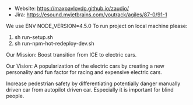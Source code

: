 - Website: https://maxpavlovdp.github.io/zaudio/
- Jira: https://esound.myjetbrains.com/youtrack/agiles/87-0/91-1

We use ENV NODE_VERSION=4.5.0
To run project on local machine please:
1.  sh run-setup.sh
2.  sh run-npm-hot-redeploy-dev.sh

Our Mission:
Boost transition from ICE to electric cars.

Our Vision:
A popularization of the electric cars by creating a new personality and fun factor for racing and expensive electric cars.

Increase pedestrian safety by differentiating potentially danger manually driven car from autopilot driven car. Especially it is important for blind people.
